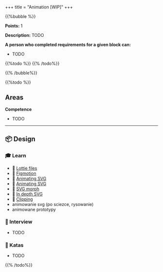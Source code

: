 +++
title = "Animation [WIP]"
+++

{{%bubble %}}

**Points:** 1

**Description:** TODO

**A person who completed requirements for a given block can:**

- TODO

{{%todo %}}
{{% /todo%}}

{{% /bubble%}}

{{%todo %}}

## Areas

**Competence**

- TODO

---

## 📦 Design

### 🎓 Learn

- 📗 [Lottie files](https://lottiefiles.com/)
- 📗 [Figmotion](https://www.figma.com/community/plugin/733025261168520714/Figmotion)
- 📗 [Animating SVG](https://svgartista.net/)
- 📗 [Animating SVG](https://www.svgator.com/)
- 📗 [SVG morph](https://medium.com/@andrea_codes/exploring-svg-morph-29bdb4016756)
- 📗 [In depth SVG](https://css-tricks.com/lodge/svg/)
- 📗 [Clipping](https://css-tricks.com/clipping-clipping-and-more-clipping/)
- animowanie svg (po sciezce, rysowanie)
- animowane prototypy

### 🎤 Interview

- TODO

### 📝 Katas

- TODO

{{% /todo%}}
